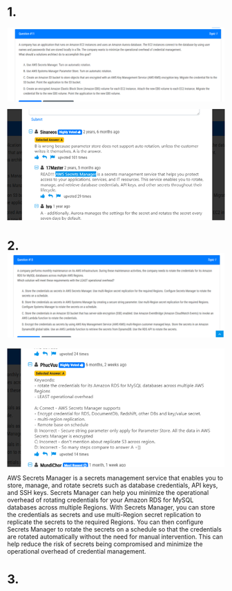 # 1.

![1744097672126](image/AWSSecretsManager/1744097672126.png)

![1744097718403](image/AWSSecretsManager/1744097718403.png)

# 2.![1744098840170](image/AWSSecretsManager/1744098840170.png)

![1744098873509](image/AWSSecretsManager/1744098873509.png)

AWS Secrets Manager is a secrets management service that enables you to store, manage, and rotate secrets such as database credentials, API keys, and SSH keys. Secrets Manager can help you minimize the operational overhead of rotating credentials for your Amazon RDS for MySQL databases across multiple Regions. With Secrets Manager, you can store the credentials as secrets and use multi-Region secret replication to replicate the secrets to the required Regions. You can then configure Secrets Manager to rotate the secrets on a schedule so that the credentials are rotated automatically without the need for manual intervention. This can help reduce the risk of secrets being compromised and minimize the operational overhead of credential management.

# 3.
